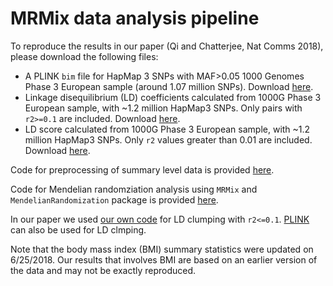 # MRMix data analysis pipeline

To reproduce the results in our paper (Qi and Chatterjee, Nat Comms 2018), please download the following files:

* A PLINK `bim` file for HapMap 3 SNPs with MAF>0.05 1000 Genomes Phase 3 European sample (around 1.07 million SNPs). Download [here](https://www.dropbox.com/s/rga3na4zdq9oaxq/1000G.EUR.QC.HM3.MERGE.maf05.bim?dl=0).
* Linkage disequilibrium (LD) coefficients calculated from 1000G Phase 3 European sample, with ~1.2 million HapMap3 SNPs. Only pairs with `r2>=0.1` are included. Download [here](https://www.dropbox.com/s/yby3igxx6wwy120/LDinfo_with_R2.rda?dl=0). 
* LD score calculated from 1000G Phase 3 European sample, with ~1.2 million HapMap3 SNPs. Only `r2` values greater than 0.01 are included. Download [here](https://www.dropbox.com/s/454l3q1ll9wpwvd/ldscore_thr_r0.1.rda?dl=0).

Code for preprocessing of summary level data is provided [here](https://github.com/gqi/MRMix/blob/master/data_analysis/preprocess_summary_stats.R). 

Code for Mendelian randomziation analysis using `MRMix` and `MendelianRandomization` package is provided [here](https://github.com/gqi/MRMix/blob/master/data_analysis/MR_realdata_analysis.R).

In our paper we used [our own code](https://github.com/gqi/MRMix/blob/master/data_analysis/ld_clump_MRsim.R) for LD clumping with `r2<=0.1`. [PLINK](https://www.cog-genomics.org/plink2) can also be used for LD clmping. 

Note that the body mass index (BMI) summary statistics were updated on 6/25/2018. Our results that involves BMI are based on an earlier version of the data and may not be exactly reproduced. 
